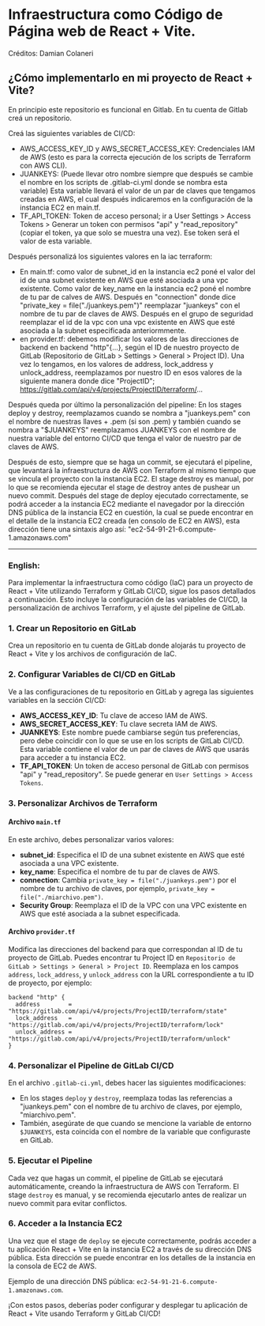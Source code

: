 # Infraestructura como Código de Página web de React + Vite.

Créditos: Damian Colaneri

## ¿Cómo implementarlo en mi proyecto de React + Vite?

En principio este repositorio es funcional en Gitlab. 
En tu cuenta de Gitlab creá un repositorio.

Creá las siguientes variables de CI/CD:
- AWS_ACCESS_KEY_ID y AWS_SECRET_ACCESS_KEY: Credenciales IAM de AWS (esto es para la correcta ejecución de los scripts de Terraform con AWS CLI).
- JUANKEYS: (Puede llevar otro nombre siempre que después se cambie el nombre en los scripts de .gitlab-ci.yml donde se nombra esta variable) Esta variable llevará el valor de un par de claves que tengamos creadas en AWS, el cual después indicaremos en la configuración de la instancia EC2 en main.tf.
- TF_API_TOKEN: Token de acceso personal; ir a User Settings > Access Tokens > Generar un token con permisos "api" y "read_repository" (copiar el token, ya que solo se muestra una vez). Ese token será el valor de esta variable.

Después personalizá los siguientes valores en la iac terraform:
- En main.tf: como valor de subnet_id en la instancia ec2 poné el valor del id de una subnet existente en AWS que esté asociada a una vpc existente. Como valor de key_name en la instancia ec2 poné el nombre de tu par de calves de AWS. Después en "connection" donde dice "private_key = file("./juankeys.pem")" reemplazar "juankeys" con el nombre de tu par de claves de AWS. Después en el grupo de seguridad reemplazar el id de la vpc con una vpc existente en AWS que esté asociada a la subnet especificada anteriormmente.
- en provider.tf: debemos modificar los valores de las direcciones de backend en backend "http"{...}, según el ID de nuestro proyecto de GitLab (Repositorio de GitLab > Settings > General > Project ID). Una vez lo tengamos, en los valores de address, lock_address y unlock_address, reemplazamos por nuestro ID en esos valores de la siguiente manera donde dice "ProjectID"; https://gitlab.com/api/v4/projects/ProjectID/terraform/...

Después queda por último la personalización del pipeline:
En los stages deploy y destroy, reemplazamos cuando se nombra a "juankeys.pem" con el nombre de nuestras llaves + .pem (si son .pem) y también cuando se nombra a "$JUANKEYS" reemplazamos JUANKEYS con el nombre de nuestra variable del entorno CI/CD que tenga el valor de nuestro par de claves de AWS.

Después de esto, siempre que se haga un commit, se ejecutará el pipeline, que levantará la infraestructura de AWS con Terraform al mismo tiempo que se vincula el proyecto con la instancia EC2. El stage destroy es manual, por lo que se recomienda ejecutar el stage de destroy antes de pushear un nuevo commit. Después del stage de deploy ejecutado correctamente, se podrá acceder a la instancia EC2 mediante el navegador por la dirección DNS pública de la instancia EC2 en cuestión, la cual se puede encontrar en el detalle de la instancia EC2 creada (en consolo de EC2 en AWS), esta dirección tiene una sintaxis algo así: "ec2-54-91-21-6.compute-1.amazonaws.com"

---

### English: 

Para implementar la infraestructura como código (IaC) para un proyecto de React + Vite utilizando Terraform y GitLab CI/CD, sigue los pasos detallados a continuación. Esto incluye la configuración de las variables de CI/CD, la personalización de archivos Terraform, y el ajuste del pipeline de GitLab.

### 1. Crear un Repositorio en GitLab
Crea un repositorio en tu cuenta de GitLab donde alojarás tu proyecto de React + Vite y los archivos de configuración de IaC.

### 2. Configurar Variables de CI/CD en GitLab
Ve a las configuraciones de tu repositorio en GitLab y agrega las siguientes variables en la sección CI/CD:

- **AWS_ACCESS_KEY_ID**: Tu clave de acceso IAM de AWS.
- **AWS_SECRET_ACCESS_KEY**: Tu clave secreta IAM de AWS.
- **JUANKEYS**: Este nombre puede cambiarse según tus preferencias, pero debe coincidir con lo que se use en los scripts de GitLab CI/CD. Esta variable contiene el valor de un par de claves de AWS que usarás para acceder a tu instancia EC2.
- **TF_API_TOKEN**: Un token de acceso personal de GitLab con permisos "api" y "read_repository". Se puede generar en `User Settings > Access Tokens`.

### 3. Personalizar Archivos de Terraform
#### Archivo `main.tf`
En este archivo, debes personalizar varios valores:

- **subnet_id**: Especifica el ID de una subnet existente en AWS que esté asociada a una VPC existente.
- **key_name**: Especifica el nombre de tu par de claves de AWS.
- **connection**: Cambia `private_key = file("./juankeys.pem")` por el nombre de tu archivo de claves, por ejemplo, `private_key = file("./miarchivo.pem")`.
- **Security Group**: Reemplaza el ID de la VPC con una VPC existente en AWS que esté asociada a la subnet especificada.

#### Archivo `provider.tf`
Modifica las direcciones del backend para que correspondan al ID de tu proyecto de GitLab. Puedes encontrar tu Project ID en `Repositorio de GitLab > Settings > General > Project ID`. Reemplaza en los campos `address`, `lock_address`, y `unlock_address` con la URL correspondiente a tu ID de proyecto, por ejemplo:
```hcl
backend "http" {
  address        = "https://gitlab.com/api/v4/projects/ProjectID/terraform/state"
  lock_address   = "https://gitlab.com/api/v4/projects/ProjectID/terraform/lock"
  unlock_address = "https://gitlab.com/api/v4/projects/ProjectID/terraform/unlock"
}
```

### 4. Personalizar el Pipeline de GitLab CI/CD
En el archivo `.gitlab-ci.yml`, debes hacer las siguientes modificaciones:

- En los stages `deploy` y `destroy`, reemplaza todas las referencias a "juankeys.pem" con el nombre de tu archivo de claves, por ejemplo, "miarchivo.pem".
- También, asegúrate de que cuando se mencione la variable de entorno `$JUANKEYS`, esta coincida con el nombre de la variable que configuraste en GitLab.

### 5. Ejecutar el Pipeline
Cada vez que hagas un commit, el pipeline de GitLab se ejecutará automáticamente, creando la infraestructura de AWS con Terraform. El stage `destroy` es manual, y se recomienda ejecutarlo antes de realizar un nuevo commit para evitar conflictos.

### 6. Acceder a la Instancia EC2
Una vez que el stage de `deploy` se ejecute correctamente, podrás acceder a tu aplicación React + Vite en la instancia EC2 a través de su dirección DNS pública. Esta dirección se puede encontrar en los detalles de la instancia en la consola de EC2 de AWS.

Ejemplo de una dirección DNS pública: `ec2-54-91-21-6.compute-1.amazonaws.com`.

¡Con estos pasos, deberías poder configurar y desplegar tu aplicación de React + Vite usando Terraform y GitLab CI/CD!
